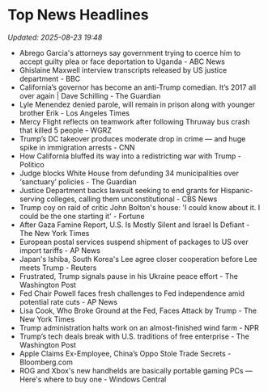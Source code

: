 # Top News Headlines

_Updated: 2025-08-23 19:48_

- Abrego Garcia's attorneys say government trying to coerce him to accept guilty plea or face deportation to Uganda - ABC News
- Ghislaine Maxwell interview transcripts released by US justice department - BBC
- California’s governor has become an anti-Trump comedian. It’s 2017 all over again | Dave Schilling - The Guardian
- Lyle Menendez denied parole, will remain in prison along with younger brother Erik - Los Angeles Times
- Mercy Flight reflects on teamwork after following Thruway bus crash that killed 5 people - WGRZ
- Trump’s DC takeover produces moderate drop in crime — and huge spike in immigration arrests - CNN
- How California bluffed its way into a redistricting war with Trump - Politico
- Judge blocks White House from defunding 34 municipalities over ‘sanctuary’ policies - The Guardian
- Justice Department backs lawsuit seeking to end grants for Hispanic-serving colleges, calling them unconstitutional - CBS News
- Trump coy on raid of critic John Bolton's house: 'I could know about it. I could be the one starting it' - Fortune
- After Gaza Famine Report, U.S. Is Mostly Silent and Israel Is Defiant - The New York Times
- European postal services suspend shipment of packages to US over import tariffs - AP News
- Japan's Ishiba, South Korea's Lee agree closer cooperation before Lee meets Trump - Reuters
- Frustrated, Trump signals pause in his Ukraine peace effort - The Washington Post
- Fed Chair Powell faces fresh challenges to Fed independence amid potential rate cuts - AP News
- Lisa Cook, Who Broke Ground at the Fed, Faces Attack by Trump - The New York Times
- Trump administration halts work on an almost-finished wind farm - NPR
- Trump’s tech deals break with U.S. traditions of free enterprise - The Washington Post
- Apple Claims Ex-Employee, China’s Oppo Stole Trade Secrets - Bloomberg.com
- ROG and Xbox's new handhelds are basically portable gaming PCs — Here's where to buy one - Windows Central